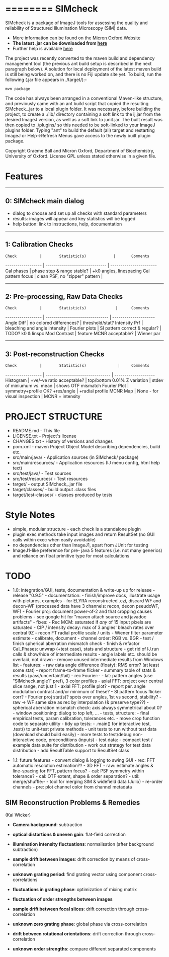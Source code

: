 ========
SIMcheck
========

SIMcheck is a package of ImageJ tools for assessing the quality and
reliability of Structured Illumination Microscopy (SIM) data.

* More information can be found on the 
[Micron Oxford Website](http://www.micron.ox.ac.uk/software/SIMCheck.shtml)
* **The latest .jar can be downloaded from
[here](http://www.micron.ox.ac.uk/microngroup/software/SIMcheck_.jar)**
* Further help is available
[here](http://www.micron.ox.ac.uk/microngroup/software/SIMcheck.html)

The project was recently converted to the maven build and dependency
management tool (the previous ant build setup is described in the 
next paragraph below). A solution for local deployment of the latest
maven build is still being worked on, and there is no Fiji update site
yet. To build, run the following (.jar file appears in ./target/):-

    mvn package


The code has always been arranged in a conventional Maven-like structure,
and previously came with an ant build script that copied the resulting
SIMcheck_.jar to a local plugin folder. It was necessary, before building
the project, to create a ./lib/ directory containing a soft link to the
ij.jar from the desired ImageJ version, as well as a soft link to junit.jar.
The built result was then copied to ./plugins/ so this needed to be
soft-linked to your ImageJ plugins folder. Typing "ant" to build the
default (all) target and restarting ImageJ or Help->Refresh Menus gave
access to the newly built plugin package.

Copyright Graeme Ball and Micron Oxford, Department of Biochemistry, 
University of Oxford. License GPL unless stated otherwise in a given file.


Features
========

-----------------------
0: SIMcheck main dialog
-----------------------

- dialog to choose and set up all checks with standard parameters
- results: images will appear and key statistics will be logged
- help button: link to instructions, help, documentation

---------------------
1: Calibration Checks
---------------------

    Check          |        Statistic(s)            |       Comments
------------------ | ------------------------------ | -----------------------
 Cal phases        | phase step & range stable?     | +k0 angles, linespacing
 Cal pattern focus | clean PSF, no "zipper" pattern | 

----------------------------------
2: Pre-processing, Raw Data Checks
----------------------------------

    Check          |        Statistic(s)             |      Comments
------------------ | ------------------------------- | ---------------------
 Angle Diff    |  no colored differences?        |    threshold/stat?
 Intensity Prf |  bleaching and angle intensity  |
 Fourier plots |  SI pattern correct & regular?  |    TODO? k0 & linspc
 Mod Contrast  |  feature MCNR acceptable?       |    Wiener par

-----------------------------
3: Post-reconstruction Checks
-----------------------------

    Check          |        Statistic(s)              |     Comments
------------------ | -------------------------------- | --------------------
 Histogram     |  +ve/-ve ratio acceptable?       | top/bottom 0.01%
 Z variation   |  stdev of miniumum vs. mean      | shows OTF mismatch
 Fourier Plot  |  symmetry+profile OK? +res/angle | +radial profile
 MCNR Map      |  None - for visual inspection    | MCNR + intensity


PROJECT STRUCTURE
=================

- README.md - This file
- LICENSE.txt - Project's license
- CHANGES.txt  - History of versions and changes
- pom.xml - maven Project Object Model describing dependencies, build etc.
- src/main/java/ - Application sources (in SIMcheck/ package)
- src/main/resources/ - Application resources (IJ menu config, html help text)
- src/test/java/ - Test sources
- src/test/resources/ - Test resources
- target/ - output SIMcheck_.jar file
- target/classes/ - build output .class files
- target/test-classes/ - classes produced by tests


Style Notes
===========

* simple, modular structure - each check is a standalone plugin
* plugin exec methods take input images and return ResultSet
  (no GUI calls within exec when easily avoidable)
* no dependencies other than ImageJ1, apart from JUnit for testing
* ImageJ1-like preference for pre- java 5 features (i.e. not many generics)
  and reliance on float primitive type for most calculations


TODO
====

* 1.0: integration/GUI, tests, documentation & write-up up for release
      - release "0.9.5"
      - documentation: 
        - finish/improve docs, illustrate usage with pictures, examples
        - for ELYRA reconstructed .czi, discard WF and decon-WF
          (processed data have 3 channels: recon, decon pseudoWF, WF)
        - Fourier proj: document power-of-2 and that cropping causes problems
        - see google hit for "maven attach source and javadoc artifacts"
      - fixes:
        - Rec MCM: saturated if *any* of 15 input pixels are saturated
        - CIP / intensity decay: max of 3 angles' bleach rates over central 9Z
        - recon FT radial profile scale / units
        - Wiener filter parameter estimate - calibrate, document
        - channel order: RGB vs. BGR
        - test / finish spherical aberration mismatch check
        - finish & refactor Cal_Phases: unwrap (+test case), stats and structure
        - get rid of IJ.run calls & show/hide of intermediate results 
        - angle labels etc. should be overlaid, not drawn
        - remove unused intermediate results from Windows list
      - features:
        - raw data angle difference (floaty): RMS error? (at least some stat)
        - report frame-to-frame flicker
        - summary table of stats & results (pass/uncertain/fail)
        - rec Fourier:-
          - lat: pattern angles (use "SIMcheck.angle1" pref), 3 color profiles
          - axial FFT: project over central slice range, not just 1
          - axial FFT: profile plot?
        - report per. angle modulation contrast and/or minimum of these?
        - SI pattern focus flicker corr?
        - Fourier proj stat(s)? spots over angles, 1st vs second, stability?
        - raw -> WF same size as rec by interpolation (& preserve type??)
        - spherical aberration mismatch check: axis always symmetrical about 0?
        - window positioning: dialog to top left, ...
      - tests, structure:
        - final empirical tests, param calibration, tolerances etc.
        - move crop function code to separate utility
        - tidy up tests:
          - .main() for interactive test, .test() to unit-test private methods
          - unit tests to run without test data (download should build easily)
          - more tests to test/debug non-interactive code, preconditions (inputs)
        - test data:
          - compact test / example data suite for distribution
          - work out strategy for test data distribution
        - add ResultTable support to ResultSet class

* 1.1: future features
      - convert dialog & logging to swing GUI
      - rec: FFT automatic resolution estimation??
      - 3D FFT
      - raw: estimate angles & line-spacing for FFT, pattern focus?
      - cal: PSF symmetry within tolerance?
      - cal: OTF extent, shape & order separation?
      - util: merge/shuffle:-
        - tool for merging SIM & widefield data (Julio)
        - re-order channels
      - pre: plot channel color from channel metadata


SIM Reconstruction Problems & Remedies 
--------------------------------------
(Kai Wicker)

- **Camera background**: subtraction

- **optical distortions & uneven gain**: flat-field correction

- **illumination intensity fluctuations**: normalisation (after background subtraction)

- **sample drift between images**: drift correction by means of cross-correlation

- **unknown grating period**: find grating vector using component cross-correlations

- **fluctuations in grating phase**: optimization of mixing matrix

- **fluctuation of order strengths between images**

- **sample drift between focal slices**: drift correction through cross-correlation

- **unknown zero grating phase**: global phase via cross-correlation

- **drift between rotational orientations**: drift correction through cross-correlation

- **unknown order strengths**: compare different separated components
